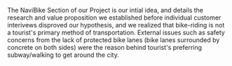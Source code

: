 The NaviBike Section of our Project is our intial idea, and details the research and value proposition we established before individual customer interivews disproved our hypothesis, and we realized that bike-riding is not a tourist's primary method of transportation. External issues such as safety concerns from the lack of protected bike lanes (bike lanes surrounded by concrete on both sides) were the reason behind tourist's preferring subway/walking to get around the city.
